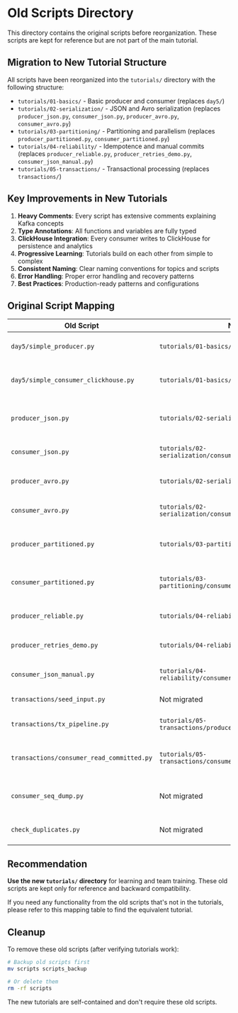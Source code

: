 # Old Scripts Directory

This directory contains the original scripts before reorganization. These scripts are kept for reference but are not part of the main tutorial.

## Migration to New Tutorial Structure

All scripts have been reorganized into the `tutorials/` directory with the following structure:

- `tutorials/01-basics/` - Basic producer and consumer (replaces `day5/`)
- `tutorials/02-serialization/` - JSON and Avro serialization (replaces `producer_json.py`, `consumer_json.py`, `producer_avro.py`, `consumer_avro.py`)
- `tutorials/03-partitioning/` - Partitioning and parallelism (replaces `producer_partitioned.py`, `consumer_partitioned.py`)
- `tutorials/04-reliability/` - Idempotence and manual commits (replaces `producer_reliable.py`, `producer_retries_demo.py`, `consumer_json_manual.py`)
- `tutorials/05-transactions/` - Transactional processing (replaces `transactions/`)

## Key Improvements in New Tutorials

1. **Heavy Comments**: Every script has extensive comments explaining Kafka concepts
2. **Type Annotations**: All functions and variables are fully typed
3. **ClickHouse Integration**: Every consumer writes to ClickHouse for persistence and analytics
4. **Progressive Learning**: Tutorials build on each other from simple to complex
5. **Consistent Naming**: Clear naming conventions for topics and scripts
6. **Error Handling**: Proper error handling and recovery patterns
7. **Best Practices**: Production-ready patterns and configurations

## Original Script Mapping

| Old Script | New Tutorial | Notes |
|------------|--------------|-------|
| `day5/simple_producer.py` | `tutorials/01-basics/producer.py` | Enhanced with more comments |
| `day5/simple_consumer_clickhouse.py` | `tutorials/01-basics/consumer_clickhouse.py` | Enhanced with offset management explanation |
| `producer_json.py` | `tutorials/02-serialization/producer_json.py` | Added schema flexibility demo |
| `consumer_json.py` | `tutorials/02-serialization/consumer_json_clickhouse.py` | Added ClickHouse integration |
| `producer_avro.py` | `tutorials/02-serialization/producer_avro.py` | Added validation demo |
| `consumer_avro.py` | `tutorials/02-serialization/consumer_avro_clickhouse.py` | Added ClickHouse integration |
| `producer_partitioned.py` | `tutorials/03-partitioning/producer_partitioned.py` | Added multiple partitioning strategies |
| `consumer_partitioned.py` | `tutorials/03-partitioning/consumer_parallel_clickhouse.py` | Added parallel consumer demo |
| `producer_reliable.py` | `tutorials/04-reliability/producer_idempotent.py` | Added idempotence explanation |
| `producer_retries_demo.py` | `tutorials/04-reliability/producer_idempotent.py` | Merged into idempotence demo |
| `consumer_json_manual.py` | `tutorials/04-reliability/consumer_manual_commit_clickhouse.py` | Added commit strategies |
| `transactions/seed_input.py` | Not migrated | Not needed for tutorial |
| `transactions/tx_pipeline.py` | `tutorials/05-transactions/producer_transactional.py` | Simplified and enhanced |
| `transactions/consumer_read_committed.py` | `tutorials/05-transactions/consumer_read_committed_clickhouse.py` | Added isolation level comparison |
| `consumer_seq_dump.py` | Not migrated | Debug script, not tutorial material |
| `check_duplicates.py` | Not migrated | Utility script, not tutorial material |

## Recommendation

**Use the new `tutorials/` directory** for learning and team training. These old scripts are kept only for reference and backward compatibility.

If you need any functionality from the old scripts that's not in the tutorials, please refer to this mapping table to find the equivalent tutorial.

## Cleanup

To remove these old scripts (after verifying tutorials work):

```bash
# Backup old scripts first
mv scripts scripts_backup

# Or delete them
rm -rf scripts
```

The new tutorials are self-contained and don't require these old scripts.

